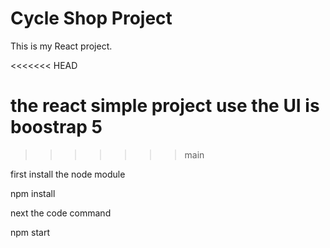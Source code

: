 # Cycle Shop Project
This is my React project.

<<<<<<< HEAD

the react simple project use the UI is boostrap 5 
=======
>>>>>>> main

first install the node module

npm install

next the code command

npm start


